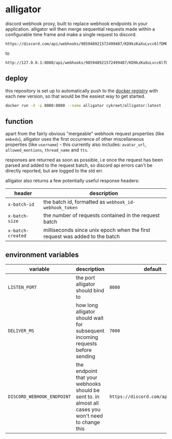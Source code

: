 # alligator

discord webhook proxy, built to replace webhook endpoints in your application. alligator will then merge sequential requests made within a configurable time frame and make a single request to discord.

```
https://discord.com/api/webhooks/985948921572499487/KD9kzKaXuLvcc6lfDMQsUd4h8DCyow45JIF2scb8IOdwQsx9lVJXoIoBwghF38lAQP8w
```

to

```
http://127.0.0.1:8080/api/webhooks/985948921572499487/KD9kzKaXuLvcc6lfDMQsUd4h8DCyow45JIF2scb8IOdwQsx9lVJXoIoBwghF38lAQP8w
```

## deploy

this repository is set up to automatically push to the [docker registry](https://hub.docker.com/r/cykreet/alligator) with each new version, so that would be the easiest way to get started.

```bash
docker run -d -p 8080:8080 --name alligator cykreet/alligator:latest
```

## function

apart from the fairly obvious "mergeable" webhook request properties (like `embeds`), alligator uses the first occurrence of other miscellaneous properties (like `username`) - this currently also includes: `avatar_url`, `allowed_mentions`, `thread_name` and `tts`.

responses are returned as soon as possible, i.e once the request has been parsed and added to the request batch, so discord api errors can't be directly reported, but are logged to the std err.

alligator also returns a few potentially useful response headers:

| header            | description                                                                 |
| ----------------- | --------------------------------------------------------------------------- |
| `x-batch-id`      | the batch id, formatted as `webhook_id-webhook_token`                       |
| `x-batch-size`    | the number of requests contained in the request batch                       |
| `x-batch-created` | milliseconds since unix epoch when the first request was added to the batch |

## environment variables

| variable                   | description                                                                                          | default                             |
| -------------------------- | ---------------------------------------------------------------------------------------------------- | ----------------------------------- |
| `LISTEN_PORT`              | the port alligator should bind to                                                                    | `8080`                              |
| `DELIVER_MS`               | how long alligator should wait for subsequent incoming requests before sending                       | `7000`                              |
| `DISCORD_WEBHOOK_ENDPOINT` | the endpoint that your webhooks should be sent to. in almost all cases you won't need to change this | `https://discord.com/api/webhooks/` |
